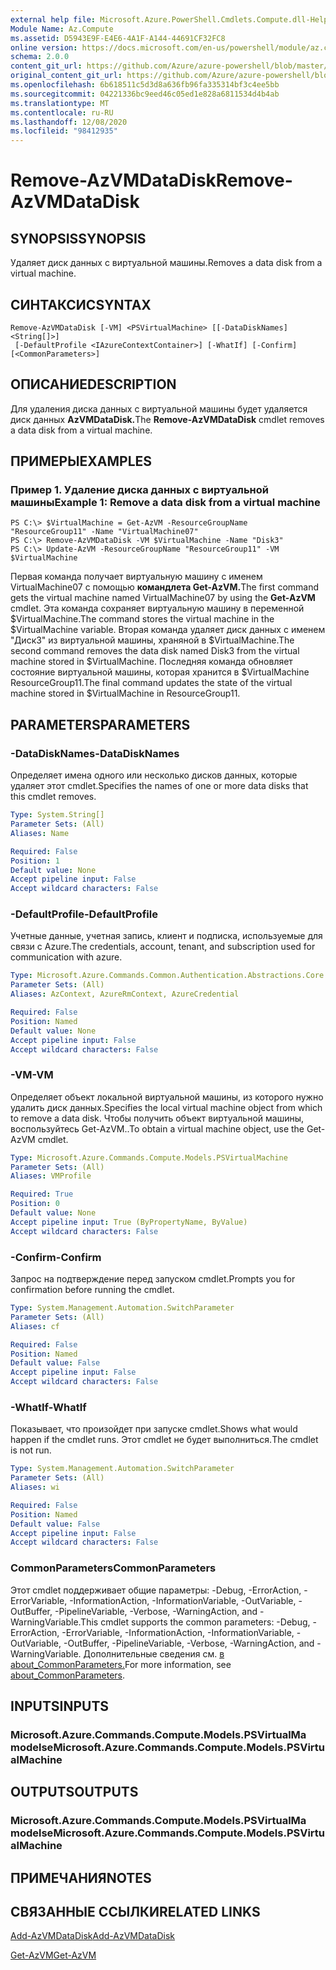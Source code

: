 ```yaml
---
external help file: Microsoft.Azure.PowerShell.Cmdlets.Compute.dll-Help.xml
Module Name: Az.Compute
ms.assetid: D5943E9F-E4E6-4A1F-A144-44691CF32FC8
online version: https://docs.microsoft.com/en-us/powershell/module/az.compute/remove-azvmdatadisk
schema: 2.0.0
content_git_url: https://github.com/Azure/azure-powershell/blob/master/src/Compute/Compute/help/Remove-AzVMDataDisk.md
original_content_git_url: https://github.com/Azure/azure-powershell/blob/master/src/Compute/Compute/help/Remove-AzVMDataDisk.md
ms.openlocfilehash: 6b618511c5d3d8a636fb96fa335314bf3c4ee5bb
ms.sourcegitcommit: 04221336bc9eed46c05ed1e828a6811534d4b4ab
ms.translationtype: MT
ms.contentlocale: ru-RU
ms.lasthandoff: 12/08/2020
ms.locfileid: "98412935"
---
```

# <span data-ttu-id="cbeac-101">Remove-AzVMDataDisk</span><span class="sxs-lookup"><span data-stu-id="cbeac-101">Remove-AzVMDataDisk</span></span>

## <span data-ttu-id="cbeac-102">SYNOPSIS</span><span class="sxs-lookup"><span data-stu-id="cbeac-102">SYNOPSIS</span></span>
<span data-ttu-id="cbeac-103">Удаляет диск данных с виртуальной машины.</span><span class="sxs-lookup"><span data-stu-id="cbeac-103">Removes a data disk from a virtual machine.</span></span>

## <span data-ttu-id="cbeac-104">СИНТАКСИС</span><span class="sxs-lookup"><span data-stu-id="cbeac-104">SYNTAX</span></span>

```
Remove-AzVMDataDisk [-VM] <PSVirtualMachine> [[-DataDiskNames] <String[]>]
 [-DefaultProfile <IAzureContextContainer>] [-WhatIf] [-Confirm] [<CommonParameters>]
```

## <span data-ttu-id="cbeac-105">ОПИСАНИЕ</span><span class="sxs-lookup"><span data-stu-id="cbeac-105">DESCRIPTION</span></span>
<span data-ttu-id="cbeac-106">Для удаления диска данных с виртуальной машины будет удаляется диск данных **AzVMDataDisk.**</span><span class="sxs-lookup"><span data-stu-id="cbeac-106">The **Remove-AzVMDataDisk** cmdlet removes a data disk from a virtual machine.</span></span>

## <span data-ttu-id="cbeac-107">ПРИМЕРЫ</span><span class="sxs-lookup"><span data-stu-id="cbeac-107">EXAMPLES</span></span>

### <span data-ttu-id="cbeac-108">Пример 1. Удаление диска данных с виртуальной машины</span><span class="sxs-lookup"><span data-stu-id="cbeac-108">Example 1: Remove a data disk from a virtual machine</span></span>
```
PS C:\> $VirtualMachine = Get-AzVM -ResourceGroupName "ResourceGroup11" -Name "VirtualMachine07" 
PS C:\> Remove-AzVMDataDisk -VM $VirtualMachine -Name "Disk3"
PS C:\> Update-AzVM -ResourceGroupName "ResourceGroup11" -VM $VirtualMachine
```

<span data-ttu-id="cbeac-109">Первая команда получает виртуальную машину с именем VirtualMachine07 с помощью **командлета Get-AzVM.**</span><span class="sxs-lookup"><span data-stu-id="cbeac-109">The first command gets the virtual machine named VirtualMachine07 by using the **Get-AzVM** cmdlet.</span></span>
<span data-ttu-id="cbeac-110">Эта команда сохраняет виртуальную машину в переменной $VirtualMachine.</span><span class="sxs-lookup"><span data-stu-id="cbeac-110">The command stores the virtual machine in the $VirtualMachine variable.</span></span>
<span data-ttu-id="cbeac-111">Вторая команда удаляет диск данных с именем "Диск3" из виртуальной машины, храняной в $VirtualMachine.</span><span class="sxs-lookup"><span data-stu-id="cbeac-111">The second command removes the data disk named Disk3 from the virtual machine stored in $VirtualMachine.</span></span>
<span data-ttu-id="cbeac-112">Последняя команда обновляет состояние виртуальной машины, которая хранится в $VirtualMachine ResourceGroup11.</span><span class="sxs-lookup"><span data-stu-id="cbeac-112">The final command updates the state of the virtual machine stored in $VirtualMachine in ResourceGroup11.</span></span>

## <span data-ttu-id="cbeac-113">PARAMETERS</span><span class="sxs-lookup"><span data-stu-id="cbeac-113">PARAMETERS</span></span>

### <span data-ttu-id="cbeac-114">-DataDiskNames</span><span class="sxs-lookup"><span data-stu-id="cbeac-114">-DataDiskNames</span></span>
<span data-ttu-id="cbeac-115">Определяет имена одного или несколько дисков данных, которые удаляет этот cmdlet.</span><span class="sxs-lookup"><span data-stu-id="cbeac-115">Specifies the names of one or more data disks that this cmdlet removes.</span></span>

```yaml
Type: System.String[]
Parameter Sets: (All)
Aliases: Name

Required: False
Position: 1
Default value: None
Accept pipeline input: False
Accept wildcard characters: False
```

### <span data-ttu-id="cbeac-116">-DefaultProfile</span><span class="sxs-lookup"><span data-stu-id="cbeac-116">-DefaultProfile</span></span>
<span data-ttu-id="cbeac-117">Учетные данные, учетная запись, клиент и подписка, используемые для связи с Azure.</span><span class="sxs-lookup"><span data-stu-id="cbeac-117">The credentials, account, tenant, and subscription used for communication with azure.</span></span>

```yaml
Type: Microsoft.Azure.Commands.Common.Authentication.Abstractions.Core.IAzureContextContainer
Parameter Sets: (All)
Aliases: AzContext, AzureRmContext, AzureCredential

Required: False
Position: Named
Default value: None
Accept pipeline input: False
Accept wildcard characters: False
```

### <span data-ttu-id="cbeac-118">-VM</span><span class="sxs-lookup"><span data-stu-id="cbeac-118">-VM</span></span>
<span data-ttu-id="cbeac-119">Определяет объект локальной виртуальной машины, из которого нужно удалить диск данных.</span><span class="sxs-lookup"><span data-stu-id="cbeac-119">Specifies the local virtual machine object from which to remove a data disk.</span></span>
<span data-ttu-id="cbeac-120">Чтобы получить объект виртуальной машины, воспользуйтесь Get-AzVM..</span><span class="sxs-lookup"><span data-stu-id="cbeac-120">To obtain a virtual machine object, use the Get-AzVM cmdlet.</span></span>

```yaml
Type: Microsoft.Azure.Commands.Compute.Models.PSVirtualMachine
Parameter Sets: (All)
Aliases: VMProfile

Required: True
Position: 0
Default value: None
Accept pipeline input: True (ByPropertyName, ByValue)
Accept wildcard characters: False
```

### <span data-ttu-id="cbeac-121">-Confirm</span><span class="sxs-lookup"><span data-stu-id="cbeac-121">-Confirm</span></span>
<span data-ttu-id="cbeac-122">Запрос на подтверждение перед запуском cmdlet.</span><span class="sxs-lookup"><span data-stu-id="cbeac-122">Prompts you for confirmation before running the cmdlet.</span></span>

```yaml
Type: System.Management.Automation.SwitchParameter
Parameter Sets: (All)
Aliases: cf

Required: False
Position: Named
Default value: False
Accept pipeline input: False
Accept wildcard characters: False
```

### <span data-ttu-id="cbeac-123">-WhatIf</span><span class="sxs-lookup"><span data-stu-id="cbeac-123">-WhatIf</span></span>
<span data-ttu-id="cbeac-124">Показывает, что произойдет при запуске cmdlet.</span><span class="sxs-lookup"><span data-stu-id="cbeac-124">Shows what would happen if the cmdlet runs.</span></span> <span data-ttu-id="cbeac-125">Этот cmdlet не будет выполниться.</span><span class="sxs-lookup"><span data-stu-id="cbeac-125">The cmdlet is not run.</span></span>

```yaml
Type: System.Management.Automation.SwitchParameter
Parameter Sets: (All)
Aliases: wi

Required: False
Position: Named
Default value: False
Accept pipeline input: False
Accept wildcard characters: False
```

### <span data-ttu-id="cbeac-126">CommonParameters</span><span class="sxs-lookup"><span data-stu-id="cbeac-126">CommonParameters</span></span>
<span data-ttu-id="cbeac-127">Этот cmdlet поддерживает общие параметры: -Debug, -ErrorAction, -ErrorVariable, -InformationAction, -InformationVariable, -OutVariable, -OutBuffer, -PipelineVariable, -Verbose, -WarningAction, and -WarningVariable.</span><span class="sxs-lookup"><span data-stu-id="cbeac-127">This cmdlet supports the common parameters: -Debug, -ErrorAction, -ErrorVariable, -InformationAction, -InformationVariable, -OutVariable, -OutBuffer, -PipelineVariable, -Verbose, -WarningAction, and -WarningVariable.</span></span> <span data-ttu-id="cbeac-128">Дополнительные сведения см. [в about_CommonParameters.](http://go.microsoft.com/fwlink/?LinkID=113216)</span><span class="sxs-lookup"><span data-stu-id="cbeac-128">For more information, see [about_CommonParameters](http://go.microsoft.com/fwlink/?LinkID=113216).</span></span>

## <span data-ttu-id="cbeac-129">INPUTS</span><span class="sxs-lookup"><span data-stu-id="cbeac-129">INPUTS</span></span>

### <span data-ttu-id="cbeac-130">Microsoft.Azure.Commands.Compute.Models.PSVirtualMa modelse</span><span class="sxs-lookup"><span data-stu-id="cbeac-130">Microsoft.Azure.Commands.Compute.Models.PSVirtualMachine</span></span>

## <span data-ttu-id="cbeac-131">OUTPUTS</span><span class="sxs-lookup"><span data-stu-id="cbeac-131">OUTPUTS</span></span>

### <span data-ttu-id="cbeac-132">Microsoft.Azure.Commands.Compute.Models.PSVirtualMa modelse</span><span class="sxs-lookup"><span data-stu-id="cbeac-132">Microsoft.Azure.Commands.Compute.Models.PSVirtualMachine</span></span>

## <span data-ttu-id="cbeac-133">ПРИМЕЧАНИЯ</span><span class="sxs-lookup"><span data-stu-id="cbeac-133">NOTES</span></span>

## <span data-ttu-id="cbeac-134">СВЯЗАННЫЕ ССЫЛКИ</span><span class="sxs-lookup"><span data-stu-id="cbeac-134">RELATED LINKS</span></span>

[<span data-ttu-id="cbeac-135">Add-AzVMDataDisk</span><span class="sxs-lookup"><span data-stu-id="cbeac-135">Add-AzVMDataDisk</span></span>](./Add-AzVMDataDisk.md)

[<span data-ttu-id="cbeac-136">Get-AzVM</span><span class="sxs-lookup"><span data-stu-id="cbeac-136">Get-AzVM</span></span>](./Get-AzVM.md)


